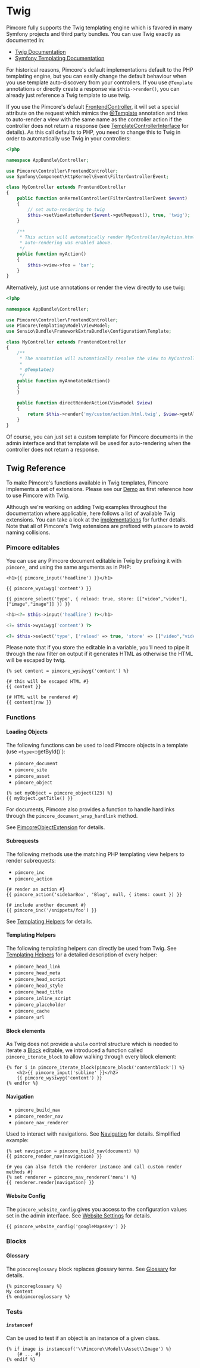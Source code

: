# Twig

Pimcore fully supports the Twig templating engine which is favored in many Symfony projects
and third party bundles. You can use Twig exactly as documented in:

* [Twig Documentation](https://twig.symfony.com/doc/2.x/)
* [Symfony Templating Documentation](https://symfony.com/doc/3.4/templating.html)

For historical reasons, Pimcore's default implementations default to the PHP templating engine, but you
can easily change the default behaviour when you use template auto-discovery from your controllers. If
you use `@Template` annotations or directly create a response via `$this->render()`, you can already just
reference a Twig template to use twig.

If you use the Pimcore's default [FrontendController](https://github.com/pimcore/pimcore/blob/master/lib/Controller/FrontendController.php),
it will set a special attribute on the request which mimics the [@Template](https://symfony.com/doc/3.0/bundles/SensioFrameworkExtraBundle/annotations/view.html)
annotation and tries to auto-render a view with the same name as the controller action if the controller does not return
a response (see [TemplateControllerInterface](https://github.com/pimcore/pimcore/blob/master/lib/Controller/TemplateControllerInterface.php)
for details). As this call defaults to PHP, you need to change this to Twig in order to automatically use Twig in your 
controllers:

```php
<?php

namespace AppBundle\Controller;

use Pimcore\Controller\FrontendController;
use Symfony\Component\HttpKernel\Event\FilterControllerEvent;

class MyController extends FrontendController
{
    public function onKernelController(FilterControllerEvent $event)
    {
        // set auto-rendering to twig
        $this->setViewAutoRender($event->getRequest(), true, 'twig');
    }
    
    /**
     * This action will automatically render MyController/myAction.html.twig as
     * auto-rendering was enabled above.
     */
    public function myAction()
    {
        $this->view->foo = 'bar';
    }
}
```

Alternatively, just use annotations or render the view directly to use twig:

```php
<?php

namespace AppBundle\Controller;

use Pimcore\Controller\FrontendController;
use Pimcore\Templating\Model\ViewModel;
use Sensio\Bundle\FrameworkExtraBundle\Configuration\Template;

class MyController extends FrontendController
{
    /**
     * The annotation will automatically resolve the view to MyController/myAnnotatedAction.html.twig
     * 
     * @Template() 
     */
    public function myAnnotatedAction()
    {   
    }
    
    public function directRenderAction(ViewModel $view)
    {
        return $this->render('my/custom/action.html.twig', $view->getAllParameters());
    }
}
```

Of course, you can just set a custom template for Pimcore documents in the admin interface and that
template will be used for auto-rendering when the controller does not return a response.


## Twig Reference

To make Pimcore's functions available in Twig templates, Pimcore implements a set of extensions. Please see our [Demo](https://github.com/pimcore/demo)
as first reference how to use Pimcore with Twig. 

Although we're working on adding Twig examples throughout the documentation where applicable, here follows a list of 
available Twig extensions. You can take a look at the [implementations](https://github.com/pimcore/pimcore/tree/master/pimcore/lib/Pimcore/Twig)
for further details. Note that all of Pimcore's Twig extensions are prefixed with `pimcore` to avoid naming collisions.

### Pimcore editables

You can use any Pimcore document editable in Twig by prefixing it with `pimcore_` and using the same arguments as in PHP:

<div class="code-section">

```twig
<h1>{{ pimcore_input('headline') }}</h1>

{{ pimcore_wysiwyg('content') }}

{{ pimcore_select('type', { reload: true, store: [["video","video"], ["image","image"]] }) }}
```

```php
<h1><?= $this->input('headline') ?></h1>

<?= $this->wysiwyg('content') ?>

<?= $this->select('type', ['reload' => true, 'store' => [["video","video"], ["image","image"]]]) ?>
```

</div>

Please note that if you store the editable in a variable, you'll need to pipe it through the raw filter on output if it
generates HTML as otherwise the HTML will be escaped by twig.

```twig
{% set content = pimcore_wysiwyg('content') %}

{# this will be escaped HTML #}
{{ content }}

{# HTML will be rendered #}
{{ content|raw }}
```

### Functions

#### Loading Objects

The following functions can be used to load Pimcore objects in a template (use `<type>`::getById()`):

* `pimcore_document`
* `pimcore_site`
* `pimcore_asset`
* `pimcore_object`

```twig
{% set myObject = pimcore_object(123) %}
{{ myObject.getTitle() }}
```

For documents, Pimcore also provides a function to handle hardlinks through the `pimcore_document_wrap_hardlink` method.

See [PimcoreObjectExtension](https://github.com/pimcore/pimcore/blob/master/lib/Twig/Extension/PimcoreObjectExtension.php)
for details.


#### Subrequests

The following methods use the matching PHP templating view helpers to render subrequests:

* `pimcore_inc`
* `pimcore_action`


```twig
{# render an action #}
{{ pimcore_action('sidebarBox', 'Blog', null, { items: count }) }}

{# include another document #}
{{ pimcore_inc('/snippets/foo') }}
```

See [Templating Helpers](./02_Templating_Helpers) for details.


#### Templating Helpers

The following templating helpers can directly be used from Twig. See [Templating Helpers](./02_Templating_Helpers) for a 
detailed description of every helper:

* `pimcore_head_link`
* `pimcore_head_meta`
* `pimcore_head_script`
* `pimcore_head_style`
* `pimcore_head_title`
* `pimcore_inline_script`
* `pimcore_placeholder`
* `pimcore_cache`
* `pimcore_url`


#### Block elements

As Twig does not provide a `while` control structure which is needed to iterate a [Block](../../03_Documents/01_Editables/06_Block.md)
editable, we introduced a function called `pimcore_iterate_block` to allow walking through every block element:

```twig
{% for i in pimcore_iterate_block(pimcore_block('contentblock')) %}
    <h2>{{ pimcore_input('subline' }}</h2>
    {{ pimcore_wysiwyg('content') }}
{% endfor %}
```

#### Navigation

* `pimcore_build_nav`
* `pimcore_render_nav`
* `pimcore_nav_renderer`

Used to interact with navigations. See [Navigation](../../03_Documents/03_Navigation.md) for details. Simplified example:

```twig
{% set navigation = pimcore_build_nav(document) %}
{{ pimcore_render_nav(navigation) }}

{# you can also fetch the renderer instance and call custom render methods #}
{% set renderer = pimcore_nav_renderer('menu') %}
{{ renderer.render(navigation) }}
```

#### Website Config

The `pimcore_website_config` gives you access to the configuration values set in the admin interface. See [Website Settings](../../18_Tools_and_Features/27_Website_Settings.md)
for details.

```twig
{{ pimcore_website_config('googleMapsKey') }}
```

### Blocks 

#### Glossary

The `pimcoreglossary` block replaces glossary terms. See [Glossary](../../18_Tools_and_Features/21_Glossary.md) for details.

```twig
{% pimcoreglossary %}
My content
{% endpimcoreglossary %}
``` 

### Tests

#### `instanceof`

Can be used to test if an object is an instance of a given class.

```twig
{% if image is instanceof('\\Pimcore\\Model\\Asset\\Image') %}
    {# ... #}
{% endif %}
```
